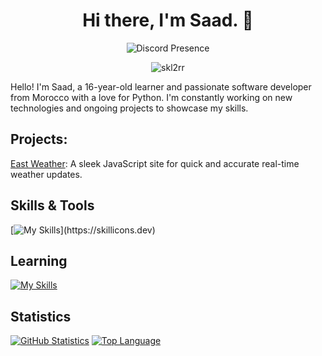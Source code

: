 <h1 align="center">Hi there, I'm Saad. 👋</h1>
<div align="center">
    <img src="https://lanyard.cnrad.dev/api/1052211556735266856" alt="Discord Presence">
</div>
<p align="center">
  <img src="https://komarev.com/ghpvc/?username=skl2rr&label=Profile%20views&color=0e75b6&style=flat" alt="skl2rr" />
</p>

Hello! I'm Saad, a 16-year-old learner and passionate software developer from Morocco with a love for Python. I'm constantly working on new technologies and ongoing projects to showcase my skills.

## Projects:
[East Weather]([https://rb.gy/u1gigd](https://eastweather.netlify.app/)): A sleek JavaScript site for quick and accurate real-time weather updates.

## Skills & Tools
[![My Skills](https://skillicons.dev/icons?i=js,html,css,nodejs,mongodb,vscode,git,github,)](https://skillicons.dev)

## Learning
[![My Skills](https://skillicons.dev/icons?i=ts,py)](https://skillicons.dev)

## Statistics
[![GitHub Statistics](https://github-readme-stats.vercel.app/api?username=plxyboisaad&show_icons=true&theme=dark)](https://github.com/plxyboisaad)
[![Top Language](https://github-readme-stats.vercel.app/api/top-langs/?username=plxyboisaad&layout=compact&theme=dark)](https://github.com/plxyboisaad)

